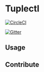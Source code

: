 # Tuplectl

[![CircleCI](https://circleci.com/gh/tuplestream/tuplectl.svg?style=svg)](https://app.circleci.com/pipelines/github/tuplestream/tuplectl)

[![Gitter](https://badges.gitter.im/tuplestream/community.svg)](https://gitter.im/tuplestream/community?utm_source=badge&utm_medium=badge&utm_campaign=pr-badge)

## Usage



## Contribute

